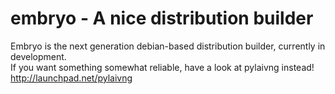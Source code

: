 embryo - A nice distribution builder
====================================

Embryo is the next generation debian-based distribution builder, currently in development.  
If you want something somewhat reliable, have a look at pylaivng instead!  
http://launchpad.net/pylaivng
